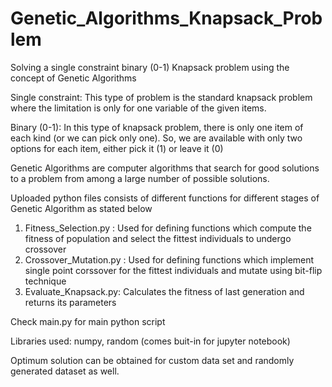 # Genetic_Algorithms_Knapsack_Problem
Solving a single constraint binary (0-1) Knapsack problem using the concept of Genetic Algorithms

Single constraint: This type of problem is the standard knapsack problem where the limitation is only for one variable of the given items.

Binary (0-1): In this type of knapsack problem, there is only one item of each kind (or we can pick only one). 
So, we are available with only two options for each item, either pick it (1) or leave it (0)

Genetic Algorithms are computer algorithms that search for good solutions to a problem from among a large number of possible solutions.

Uploaded python files consists of different functions for different stages of Genetic Algorithm as stated below

1. Fitness_Selection.py : Used for defining functions which compute the fitness of population and select the fittest individuals to undergo crossover
2. Crossover_Mutation.py : Used for defining functions which implement single point corssover for the fittest individuals and mutate using bit-flip technique
3. Evaluate_Knapsack.py: Calculates the fitness of last generation and returns its parameters

Check main.py for main python script 

Libraries used: numpy, random (comes buit-in for jupyter notebook)

Optimum solution can be obtained for custom data set and randomly generated dataset as well. 

